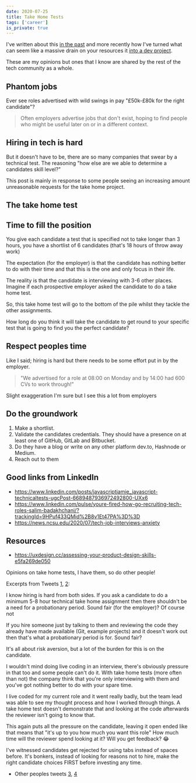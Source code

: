 ```yaml
---
date: 2020-07-25
title: Take Home Tests
tags: ['career']
is_private: true
---
```


<script>
  import { Tweet } from 'sveltekit-embed'
</script>

I've written about this [in the past] and more recently how I've
turned what can seem like a massive drain on your resources it [into a
dev project].

These are my opinions but ones that I know are shared by the rest of
the tech community as a whole.

## Phantom jobs

Ever see roles advertised with wild swings in pay "£50k-£80k for the
right candidate"?

> Often employers advertise jobs that don't exist, hoping to find
> people who might be useful later on or in a different context.

## Hiring in tech is hard

But it doesn't have to be, there are so many companies that swear by a
technical test. The reasoning "how else are we able to determine a
candidates skill level?"

This post is mainly in response to some people seeing an increasing
amount unreasonable requests for the take home project.

## The take home test

## Time to fill the position

You give each candidate a test that is specified not to take longer
than 3 hours, you have a shortlist of 6 candidates (that's 18 hours of
throw away work)

The expectation (for the employer) is that the candidate has nothing
better to do with their time and that this is the one and only focus
in their life.

The reality is that the candidate is interviewing with 3-6 other
places. Imagine if each prospective employer asked the candidate to do
a take home test.

So, this take home test will go to the bottom of the pile whilst they
tackle the other assignments.

How long do you think it will take the candidate to get round to your
specific test that is going to find you the perfect candidate?

## Respect peoples time

Like I said; hiring is hard but there needs to be some effort put in
by the employer.

> "We advertised for a role at 08:00 on Monday and by 14:00 had 600
> CVs to work through!"

Slight exaggeration I'm sure but I see this a lot from employers

## Do the groundwork

1. Make a shortlist.
1. Validate the candidates credentials. They should have a presence on
   at least one of GitHub, GitLab and Bitbucket.
1. Do they have a blog or write on any other platform dev.to, Hashnode
   or Medium.
1. Reach out to them

## Good links from LinkedIn

- https://www.linkedin.com/posts/javascriptjamie_javascript-technicaltests-ugcPost-6689487936972492800-UXx6
- https://www.linkedin.com/pulse/youre-fired-how-go-recruiting-tech-roles-salim-badakhchani/?trackingId=9HPuf433QMid%2B8v1Et47PA%3D%3D
- https://news.ncsu.edu/2020/07/tech-job-interviews-anxiety

## Resources

- https://uxdesign.cc/assessing-your-product-design-skills-e5fa269de050

Opinions on take home tests, I have them, so do other people!

Excerpts from Tweets [1], [2]:

I know hiring is hard from both sides. If you ask a candidate to do a
minimum 5-8 hour technical take home assignment then there shouldn't
be a need for a probationary period. Sound fair (for the employer)? Of
course not

If you hire someone just by talking to them and reviewing the code
they already have made available (Git, example projects) and it
doesn't work out then that's what a probationary period is for. Sound
fair?

It's all about risk aversion, but a lot of the burden for this is on
the candidate.

I wouldn't mind doing live coding in an interview, there's obviously
pressure in that too and some people can't do it. With take home tests
(more often than not) the company think that you're only interviewing
with them and you've got nothing better to do with your spare time.

I live coded for my current role and it went really badly, but the
team lead was able to see my thought process and how I worked through
things. A take home test doesn't demonstrate that and looking at the
code afterwards the reviewer isn't going to know that.

This again puts all the pressure on the candidate, leaving it open
ended like that means that "it's up to you how much you want this
role" How much time will the reviewer spend looking at it? Will you
get feedback? 😂

I've witnessed candidates get rejected for using tabs instead of
spaces before. It's bonkers, instead of looking for reasons not to
hire, make the right candidate choices FIRST before investing any
time.

- Other peoples tweets [3], [4]

<!-- Links -->

[in the past]: https://scottspence.com/posts/job-hunting/
[into a dev project]:
  https://scottspence.com/posts/job-hunt-dev-project/
[1]: https://twitter.com/spences10/status/1286744623742955520
[2]: https://twitter.com/spences10/status/1286948087408267264
[3]: https://twitter.com/BekahHW/status/1251918165338198018
[4]: https://twitter.com/_oshell/status/1251953688207294465
